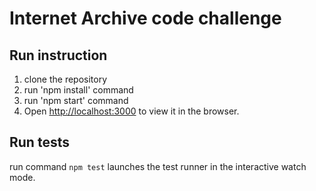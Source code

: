 # Internet Archive code challenge

## Run instruction

1. clone the repository
2. run 'npm install' command
3. run 'npm start' command
4. Open [http://localhost:3000](http://localhost:3000) to view it in the browser.

## Run tests

run command `npm test` launches the test runner in the interactive watch mode.
